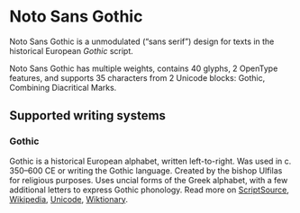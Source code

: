 
# Noto Sans Gothic

Noto Sans Gothic is a unmodulated (“sans serif”) design for texts in the historical European _Gothic_ script. 

Noto Sans Gothic has multiple weights, contains 40 glyphs, 2 OpenType features, and supports 35 characters from 2 Unicode blocks: Gothic, Combining Diacritical Marks.


## Supported writing systems


### Gothic

Gothic is a historical European alphabet, written left-to-right. Was used in c. 350–600 CE or writing the Gothic language. Created by the bishop Ulfilas for religious purposes. Uses uncial forms of the Greek alphabet, with a few additional letters to express Gothic phonology. Read more on [ScriptSource](https://scriptsource.org/scr/Goth), [Wikipedia](https://en.wikipedia.org/wiki/ISO_15924:Goth), [Unicode](https://www.unicode.org/versions/Unicode13.0.0/ch08.pdf#G33932), [Wiktionary](https://en.wiktionary.org/wiki/Category:Gothic_script).

